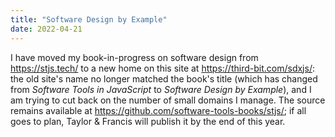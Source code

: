 ```yaml
---
title: "Software Design by Example"
date: 2022-04-21
---
```


I have moved my book-in-progress on software design from https://stjs.tech/
to a new home on this site at <https://third-bit.com/sdxjs/>:
the old site's name no longer matched the book's title
(which has changed from *Software Tools in JavaScript* to *Software Design by Example*),
and I am trying to cut back on the number of small domains I manage.
The source remains available at <https://github.com/software-tools-books/stjs/>;
if all goes to plan,
Taylor & Francis will publish it by the end of this year.

